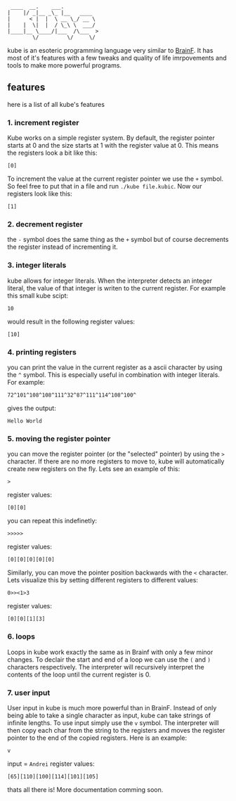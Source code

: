 ```
 ____  __.    ___.           
|    |/ _|__ _\_ |__   ____  
|      < |  |  \ __ \_/ __ \ 
|    |  \|  |  / \_\ \  ___/ 
|____|__ \____/|___  /\___  >
        \/         \/     \/ 
```


kube is an esoteric programming language very similar to [BrainF](https://gist.github.com/roachhd/dce54bec8ba55fb17d3a). It has most of it's features with a few tweaks and quality of life imrpovements and tools to make more powerful programs.

## features

here is a list of all kube's features

### 1. increment register
Kube works on a simple register system. By default, the register pointer starts at 0 and the size starts at 1 with the register value at 0. This means the registers look a bit like this:
```
[0]
```
To increment the value at the current register pointer we use the `+` symbol. So feel free to put that in a file and run `./kube file.kubic`.
Now our registers look like this:
```
[1]
```

### 2. decrement register
the `-` symbol does the same thing as the `+` symbol but of course decrements the register instead of incrementing it.

### 3. integer literals
kube allows for integer literals. When the interpreter detects an integer literal, the value of that integer is writen to the current register. For example this small kube scipt:
```
10
```
would result in the following register values:
```
[10]
```

### 4. printing registers
you can print the value in the current register as a ascii character by using the `^` symbol. This is especially useful in combination with integer literals. For example:
```
72^101^108^108^111^32^87^111^114^108^100^
```
gives the output:
```
Hello World
```
### 5. moving the register pointer
you can move the register pointer (or the "selected" pointer) by using the `>` character. If there are no more registers to move to, kube will automatically create new registers on the fly. Lets see an example of this:
```
>
```
register values:
```
[0][0]
```
you can repeat this indefinetly:
```
>>>>>
```
register values:
```
[0][0][0][0][0]
```

Similarly, you can move the pointer position backwards with the `<` character. Lets visualize this by setting different registers to different values:

```
0>><1>3
```
register values:

```
[0][0][1][3]
```

### 6. loops
Loops in kube work exactly the same as in Brainf with only a few minor changes. To declair the start and end of a loop we can use the `(` and `)` characters respectively. The interpreter will recursively interpret the contents of the loop until the current register is 0.

### 7. user input
User input in kube is much more powerful than in BrainF. Instead of only being able to take a single character as input, kube can take strings of infinite lengths. To use input simply use the `v` symbol. The interpreter will then copy each char from the string to the registers and moves the register pointer to the end of the copied registers. Here is an example:
```
v
```
input = `Andrei`
register values:
```
[65][110][100][114][101][105]
```

thats all there is! More documentation comming soon.
